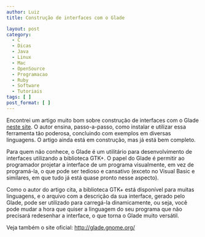 ```yaml
---
author: Luiz
title: Construção de interfaces com o Glade

layout: post
category:
  - C
  - Dicas
  - Java
  - Linux
  - Mac
  - OpenSource
  - Programacao
  - Ruby
  - Software
  - Tutoriais
tags: [ ]
post_format: [ ]
---
```

Encontrei um artigo muito bom sobre construção de interfaces com o Glade [neste site][1]. O autor ensina, passo-a-passo, como instalar e utilizar essa ferramenta tão poderosa, concluindo com exemplos em diversas linguagens. O artigo ainda está em construção, mas já está bem completo.

Para quem não conhece, o Glade é um utilitário para desenvolvimento de interfaces utilizando a biblioteca GTK+. O papel do Glade é permitir ao programador projetar a interface de um programa visualmente, em vez de programá-la, o que pode ser tedioso e cansativo (exceto no Visual Basic e similares, em que tudo já está quase pronto nesse aspecto).

Como o autor do artigo cita, a biblioteca GTK+ está disponível para muitas linguagens, e o arquivo com a descrição da sua interface, gerado pelo Glade, pode ser utilizado para carregá-la dinamicamente, ou seja, você pode mudar a hora que quiser a linguagem do seu programa que não precisará redesenhar a interface, o que torna o Glade muito versátil.

Veja também o site oficial: <http://glade.gnome.org/> 














 [1]: http://www.cin.ufpe.br/~cinlug/wiki/index.php/Mantendo_A_Sanidade_Com_O_Glade





